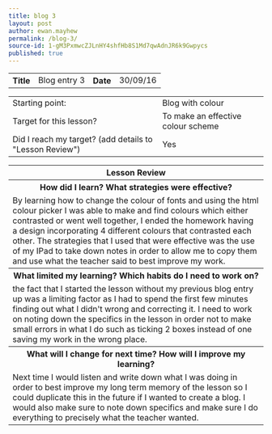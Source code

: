 ```yaml
---
title: blog 3
layout: post
author: ewan.mayhew
permalink: /blog-3/
source-id: 1-gM3PxmwcZJLnHY4shfHb8S1Md7qwAdnJR6k9Gwpycs
published: true
---
```

<table style="width:100%">
  <tr>
    <th>Title</th>
    <td>Blog entry 3</td>
    <th>Date</th>
    <td>30/09/16</td>
  </tr>
</table>


<table>
  <tr>
    <td>Starting point:</td>
    <td>Blog with colour</td>
  </tr>
  <tr>
    <td>Target for this lesson?</td>
    <td>To make an effective colour scheme</td>
  </tr>
  <tr>
    <td>Did I reach my target? 
(add details to "Lesson Review")</td>
    <td>Yes</td>
  </tr>
</table>


<table>
  <tr>
    <th>Lesson Review</th>
  </tr>
  <tr>
    <th>How did I learn? What strategies were effective? </th>
  </tr>
  <tr>
    <td>By learning how to change the colour of fonts and using the html colour picker I was able to make and find colours which either contrasted or went well together, I ended the homework having a design incorporating 4 different colours that contrasted each other. The strategies that I used that were effective was the use of my IPad to take down notes in order to allow me to copy them and use what the teacher said to best improve my work.</td>
  </tr>
  <tr>
    <th>What limited my learning? Which habits do I need to work on?</th>
  </tr>
  <tr>
    <td>the fact that I started the lesson without my previous blog entry up was a limiting factor as I had to spend the first few minutes finding out what I didn't wrong and correcting it. I need to work on noting down the specifics in the lesson in order not to make small errors in what I do such as ticking 2 boxes instead of one saving my work in the wrong place.</td>
  </tr>
  <tr>
    <th>What will I change for next time? How will I improve my learning?</th>
  </tr>
  <tr>
    <td>Next time I would listen and write down what I was doing in order to best improve my long term memory of the lesson so I could duplicate this in the future if I wanted to create a blog. I would also make sure to note down specifics and make sure I do everything to precisely what the teacher wanted.</td>
  </tr>
</table>

<table style="width:100%">
